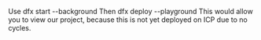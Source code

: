 Use dfx start --background
Then dfx deploy --playground
This would allow you to view our project, because this is not yet deployed on ICP due to no cycles.
